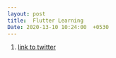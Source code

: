 ```yaml
---
layout: post
title:  Flutter Learning
Date: 2020-13-10 10:24:00  +0530
---
```



1. [link to twitter ](https://twitter.com/artijourno/status/1337249832671440896?s=20)

